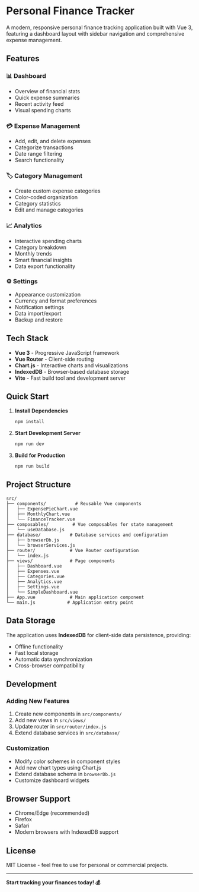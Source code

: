 # Personal Finance Tracker

A modern, responsive personal finance tracking application built with Vue 3, featuring a dashboard layout with sidebar navigation and comprehensive expense management.

## Features

### 📊 Dashboard
- Overview of financial stats
- Quick expense summaries
- Recent activity feed
- Visual spending charts

### 💳 Expense Management
- Add, edit, and delete expenses
- Categorize transactions
- Date range filtering
- Search functionality

### 🏷️ Category Management
- Create custom expense categories
- Color-coded organization
- Category statistics
- Edit and manage categories

### 📈 Analytics
- Interactive spending charts
- Category breakdown
- Monthly trends
- Smart financial insights
- Data export functionality

### ⚙️ Settings
- Appearance customization
- Currency and format preferences
- Notification settings
- Data import/export
- Backup and restore

## Tech Stack

- **Vue 3** - Progressive JavaScript framework
- **Vue Router** - Client-side routing
- **Chart.js** - Interactive charts and visualizations
- **IndexedDB** - Browser-based database storage
- **Vite** - Fast build tool and development server

## Quick Start

1. **Install Dependencies**
   ```bash
   npm install
   ```

2. **Start Development Server**
   ```bash
   npm run dev
   ```

3. **Build for Production**
   ```bash
   npm run build
   ```

## Project Structure

```
src/
├── components/           # Reusable Vue components
│   ├── ExpensePieChart.vue
│   ├── MonthlyChart.vue
│   └── FinanceTracker.vue
├── composables/         # Vue composables for state management
│   └── useDatabase.js
├── database/           # Database services and configuration
│   ├── browserDb.js
│   └── browserServices.js
├── router/             # Vue Router configuration
│   └── index.js
├── views/              # Page components
│   ├── Dashboard.vue
│   ├── Expenses.vue
│   ├── Categories.vue
│   ├── Analytics.vue
│   ├── Settings.vue
│   └── SimpleDashboard.vue
├── App.vue             # Main application component
└── main.js            # Application entry point
```

## Data Storage

The application uses **IndexedDB** for client-side data persistence, providing:
- Offline functionality
- Fast local storage
- Automatic data synchronization
- Cross-browser compatibility

## Development

### Adding New Features
1. Create new components in `src/components/`
2. Add new views in `src/views/`
3. Update router in `src/router/index.js`
4. Extend database services in `src/database/`

### Customization
- Modify color schemes in component styles
- Add new chart types using Chart.js
- Extend database schema in `browserDb.js`
- Customize dashboard widgets

## Browser Support

- Chrome/Edge (recommended)
- Firefox
- Safari
- Modern browsers with IndexedDB support

## License

MIT License - feel free to use for personal or commercial projects.

---

**Start tracking your finances today! 💰**
